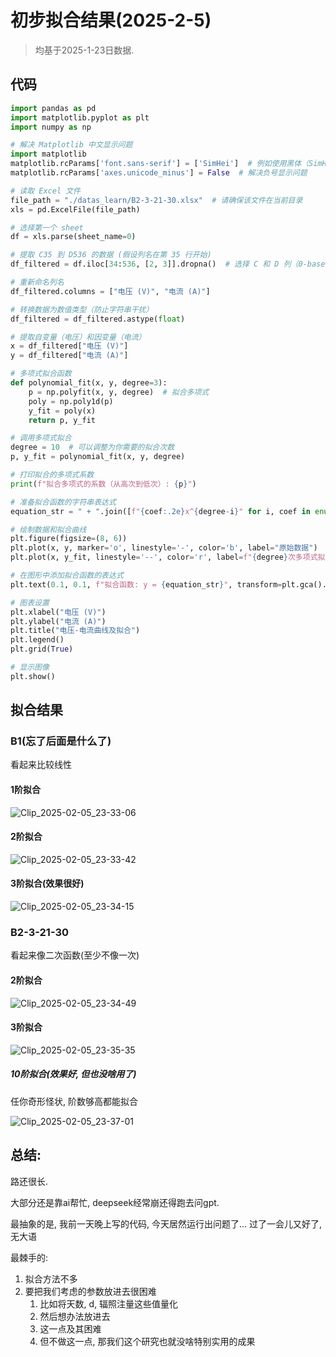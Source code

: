 # 初步拟合结果(2025-2-5)

> 均基于2025-1-23日数据.

## 代码

```python
import pandas as pd
import matplotlib.pyplot as plt
import numpy as np

# 解决 Matplotlib 中文显示问题
import matplotlib
matplotlib.rcParams['font.sans-serif'] = ['SimHei']  # 例如使用黑体（SimHei）
matplotlib.rcParams['axes.unicode_minus'] = False  # 解决负号显示问题

# 读取 Excel 文件
file_path = "./datas_learn/B2-3-21-30.xlsx"  # 请确保该文件在当前目录
xls = pd.ExcelFile(file_path)

# 选择第一个 sheet
df = xls.parse(sheet_name=0)

# 提取 C35 到 D536 的数据 (假设列名在第 35 行开始)
df_filtered = df.iloc[34:536, [2, 3]].dropna()  # 选择 C 和 D 列（0-based 索引）

# 重新命名列名
df_filtered.columns = ["电压 (V)", "电流 (A)"]

# 转换数据为数值类型（防止字符串干扰）
df_filtered = df_filtered.astype(float)

# 提取自变量（电压）和因变量（电流）
x = df_filtered["电压 (V)"]
y = df_filtered["电流 (A)"]

# 多项式拟合函数
def polynomial_fit(x, y, degree=3):
    p = np.polyfit(x, y, degree)  # 拟合多项式
    poly = np.poly1d(p)
    y_fit = poly(x)
    return p, y_fit

# 调用多项式拟合
degree = 10  # 可以调整为你需要的拟合次数
p, y_fit = polynomial_fit(x, y, degree)

# 打印拟合的多项式系数
print(f"拟合多项式的系数（从高次到低次）: {p}")

# 准备拟合函数的字符串表达式
equation_str = " + ".join([f"{coef:.2e}x^{degree-i}" for i, coef in enumerate(p)])

# 绘制数据和拟合曲线
plt.figure(figsize=(8, 6))
plt.plot(x, y, marker='o', linestyle='-', color='b', label="原始数据")
plt.plot(x, y_fit, linestyle='--', color='r', label=f"{degree}次多项式拟合")

# 在图形中添加拟合函数的表达式
plt.text(0.1, 0.1, f"拟合函数: y = {equation_str}", transform=plt.gca().transAxes, fontsize=12, verticalalignment='top')

# 图表设置
plt.xlabel("电压 (V)")
plt.ylabel("电流 (A)")
plt.title("电压-电流曲线及拟合")
plt.legend()
plt.grid(True)

# 显示图像
plt.show()

```

## 拟合结果


### B1(忘了后面是什么了)

看起来比较线性

#### 1阶拟合

![Clip_2025-02-05_23-33-06](初步拟合.assets/Clip_2025-02-05_23-33-06.png)

#### 2阶拟合

![Clip_2025-02-05_23-33-42](初步拟合.assets/Clip_2025-02-05_23-33-42.png)

#### 3阶拟合(效果很好)

![Clip_2025-02-05_23-34-15](初步拟合.assets/Clip_2025-02-05_23-34-15.png)

### B2-3-21-30

看起来像二次函数(至少不像一次)

#### 2阶拟合

![Clip_2025-02-05_23-34-49](初步拟合.assets/Clip_2025-02-05_23-34-49.png)

#### 3阶拟合

![Clip_2025-02-05_23-35-35](初步拟合.assets/Clip_2025-02-05_23-35-35.png)

##### 10阶拟合(效果好, 但也没啥用了)

任你奇形怪状, 阶数够高都能拟合

![Clip_2025-02-05_23-37-01](初步拟合.assets/Clip_2025-02-05_23-37-01.png)

## 总结:

路还很长. 

大部分还是靠ai帮忙, deepseek经常崩还得跑去问gpt.

最抽象的是, 我前一天晚上写的代码, 今天居然运行出问题了... 过了一会儿又好了, 无大语



最棘手的:

1. 拟合方法不多
2. 要把我们考虑的参数放进去很困难
   1. 比如将天数, d, 辐照注量这些值量化
   2. 然后想办法放进去
   3. 这一点及其困难
   4. 但不做这一点, 那我们这个研究也就没啥特别实用的成果